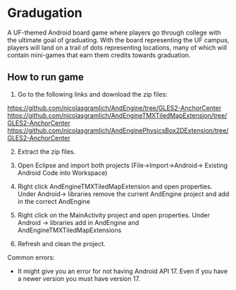 Gradugation
===========

A UF-themed Android board game where players go through college with the ultimate goal of graduating. With the board representing the UF campus, players will land on a trail of dots representing locations, many of which will contain mini-games that earn them credits towards graduation.


How to run game
---------------
1. Go to the following links and download the zip files:

https://github.com/nicolasgramlich/AndEngine/tree/GLES2-AnchorCenter
https://github.com/nicolasgramlich/AndEngineTMXTiledMapExtension/tree/GLES2-AnchorCenter
https://github.com/nicolasgramlich/AndEnginePhysicsBox2DExtension/tree/GLES2-AnchorCenter

2. Extract the zip files.

3. Open Eclipse and import both projects (File->Import->Android-> Existing Android Code into Workspace)

4. Right click AndEngineTMXTiledMapExtension and open properties. Under Android-> libraries remove the current AndEngine project and add in the correct AndEngine

5. Right click on the MainActivity project and open properties. Under Android -> libraries add in AndEngine and AndEngineTMXTiledMapExtensions

6. Refresh and clean the project.

Common errors: 

- It might give you an error for not having Android API 17. Even if you have a newer version you must have version 17.

